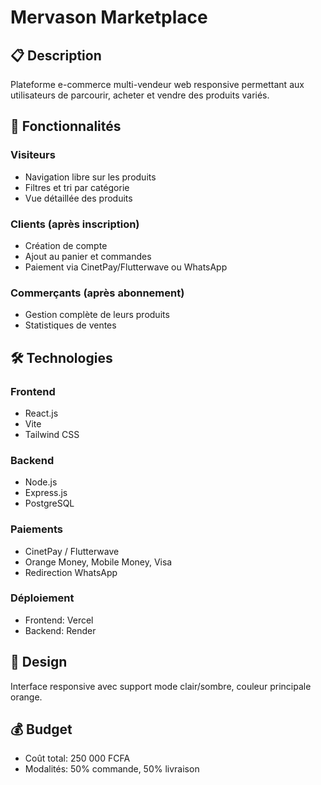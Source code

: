 # Mervason Marketplace

## 📋 Description

Plateforme e-commerce multi-vendeur web responsive permettant aux utilisateurs de parcourir, acheter et vendre des produits variés.

## 🎯 Fonctionnalités

### Visiteurs

- Navigation libre sur les produits
- Filtres et tri par catégorie
- Vue détaillée des produits

### Clients (après inscription)

- Création de compte
- Ajout au panier et commandes
- Paiement via CinetPay/Flutterwave ou WhatsApp

### Commerçants (après abonnement)

- Gestion complète de leurs produits
- Statistiques de ventes

## 🛠️ Technologies

### Frontend

- React.js
- Vite
- Tailwind CSS

### Backend

- Node.js
- Express.js
- PostgreSQL

### Paiements

- CinetPay / Flutterwave
- Orange Money, Mobile Money, Visa
- Redirection WhatsApp

### Déploiement

- Frontend: Vercel
- Backend: Render

## 📱 Design

Interface responsive avec support mode clair/sombre, couleur principale orange.

## 💰 Budget

- Coût total: 250 000 FCFA
- Modalités: 50% commande, 50% livraison
